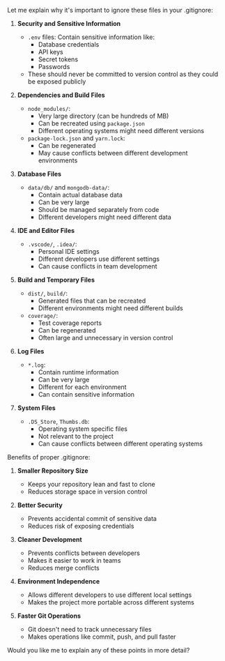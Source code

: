 Let me explain why it's important to ignore these files in your .gitignore:

1. **Security and Sensitive Information**
   - `.env` files: Contain sensitive information like:
     - Database credentials
     - API keys
     - Secret tokens
     - Passwords
   - These should never be committed to version control as they could be exposed publicly

2. **Dependencies and Build Files**
   - `node_modules/`: 
     - Very large directory (can be hundreds of MB)
     - Can be recreated using `package.json`
     - Different operating systems might need different versions
   - `package-lock.json` and `yarn.lock`:
     - Can be regenerated
     - May cause conflicts between different development environments

3. **Database Files**
   - `data/db/` and `mongodb-data/`:
     - Contain actual database data
     - Can be very large
     - Should be managed separately from code
     - Different developers might need different data

4. **IDE and Editor Files**
   - `.vscode/`, `.idea/`:
     - Personal IDE settings
     - Different developers use different settings
     - Can cause conflicts in team development

5. **Build and Temporary Files**
   - `dist/`, `build/`:
     - Generated files that can be recreated
     - Different environments might need different builds
   - `coverage/`:
     - Test coverage reports
     - Can be regenerated
     - Often large and unnecessary in version control

6. **Log Files**
   - `*.log`:
     - Contain runtime information
     - Can be very large
     - Different for each environment
     - Can contain sensitive information

7. **System Files**
   - `.DS_Store`, `Thumbs.db`:
     - Operating system specific files
     - Not relevant to the project
     - Can cause conflicts between different operating systems

Benefits of proper .gitignore:
1. **Smaller Repository Size**
   - Keeps your repository lean and fast to clone
   - Reduces storage space in version control

2. **Better Security**
   - Prevents accidental commit of sensitive data
   - Reduces risk of exposing credentials

3. **Cleaner Development**
   - Prevents conflicts between developers
   - Makes it easier to work in teams
   - Reduces merge conflicts

4. **Environment Independence**
   - Allows different developers to use different local settings
   - Makes the project more portable across different systems

5. **Faster Git Operations**
   - Git doesn't need to track unnecessary files
   - Makes operations like commit, push, and pull faster

Would you like me to explain any of these points in more detail?
